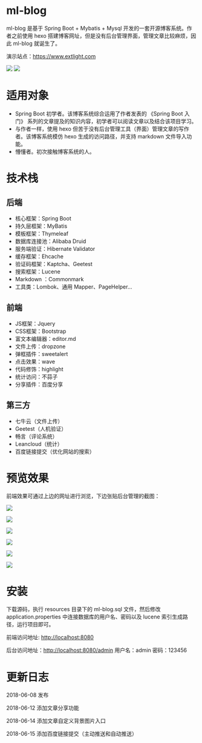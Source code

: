 # ml-blog

ml-blog 是基于 Spring Boot + Mybatis + Mysql 开发的一套开源博客系统。作者之前使用 hexo 搭建博客网址，但是没有后台管理界面，管理文章比较麻烦，因此 ml-blog 就诞生了。

演示站点：<https://www.extlight.com>

[![](https://img.shields.io/badge/license-MIT-brightgreen.svg)](https://github.com/moonlightL/ml-blog/blob/master/LICENSE)
![](https://img.shields.io/badge/language-Java-blue.svg)

# 适用对象

* Spring Boot 初学者。该博客系统综合运用了作者发表的 《Spring Boot 入门》 系列的文章提及的知识内容，初学者可以阅读文章以及结合该项目学习。
* 与作者一样，使用 hexo 但苦于没有后台管理工具（界面）管理文章的写作者。该博客系统模仿 hexo 生成的访问路径，并支持 markdown 文件导入功能。
* 懵懂者。初次接触博客系统的人。

# 技术栈

## 后端

* 核心框架：Spring Boot
* 持久层框架：MyBatis
* 模板框架：Thymeleaf
* 数据库连接池：Alibaba Druid
* 服务端验证：Hibernate Validator
* 缓存框架：Ehcache 
* 验证码框架：Kaptcha、Geetest
* 搜索框架：Lucene
* Markdown ：Commonmark
* 工具类：Lombok、通用 Mapper、PageHelper...

## 前端

* JS框架：Jquery
* CSS框架：Bootstrap
* 富文本编辑器：editor.md
* 文件上传：dropzone
* 弹框插件：sweetalert
* 点击效果：wave
* 代码修饰：highlight
* 统计访问：不蒜子
* 分享插件：百度分享

## 第三方

* 七牛云（文件上传）
* Geetest（人机验证）
* 畅言（评论系统）
* Leancloud（统计）
* 百度链接提交（优化网站的搜索）

# 预览效果

前端效果可通过上边的网址进行浏览，下边张贴后台管理的截图：

![](http://images.extlight.com/ml-blog-01.jpg)

![](http://images.extlight.com/ml-blog-02.jpg)

![](http://images.extlight.com/ml-blog-03.jpg)

![](http://images.extlight.com/ml-blog-04.jpg)

![](http://images.extlight.com/ml-blog-05.jpg)

![](http://images.extlight.com/ml-blog-06.jpg)

# 安装

下载源码，执行 resources 目录下的 ml-blog.sql 文件，然后修改 application.properties 中连接数据库的用户名、密码以及 lucene 索引生成路径，运行项目即可。

前端访问地址: <http://localhost:8080>

后台访问地址：<http://localhost:8080/admin> 用户名：admin 密码：123456

# 更新日志

2018-06-08 发布

2018-06-12 添加文章分享功能

2018-06-14 添加文章自定义背景图片入口

2018-06-15 添加百度链接提交（主动推送和自动推送）

